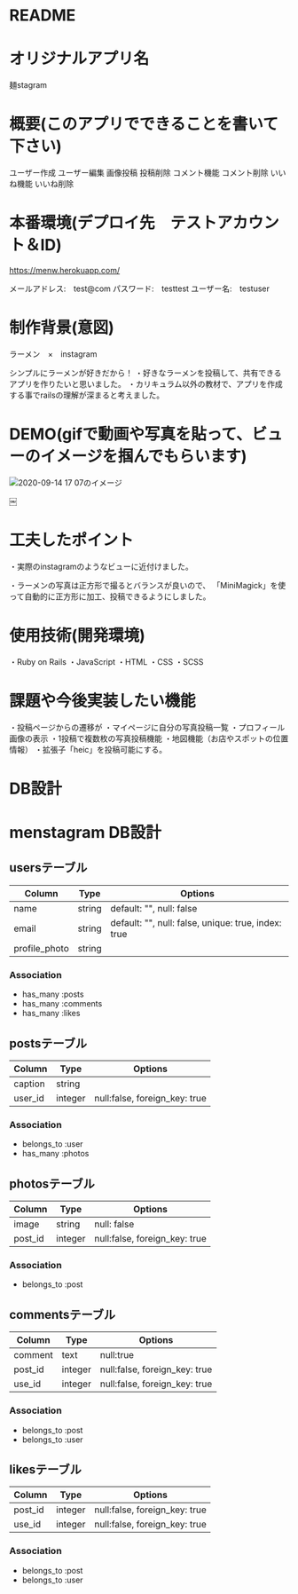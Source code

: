 # README


# オリジナルアプリ名
麺stagram


# 概要(このアプリでできることを書いて下さい)
ユーザー作成
ユーザー編集
画像投稿
投稿削除
コメント機能
コメント削除
いいね機能
いいね削除


# 本番環境(デプロイ先　テストアカウント＆ID)
https://menw.herokuapp.com/

メールアドレス:　test@com
パスワード:　testtest
ユーザー名:　testuser


# 制作背景(意図)
ラーメン　×　instagram

シンプルにラーメンが好きだから！
・好きなラーメンを投稿して、共有できるアプリを作りたいと思いました。
・カリキュラム以外の教材で、アプリを作成する事でrailsの理解が深まると考えました。

# DEMO(gifで動画や写真を貼って、ビューのイメージを掴んでもらいます)
![2020-09-14 17 07のイメージ](https://user-images.githubusercontent.com/67736186/93060857-b4201d00-f6ad-11ea-993b-7d246927501d.jpeg)

￼



# 工夫したポイント
・実際のinstagramのようなビューに近付けました。

・ラーメンの写真は正方形で撮るとバランスが良いので、
「MiniMagick」を使って自動的に正方形に加工、投稿できるようにしました。


# 使用技術(開発環境)
・Ruby on Rails
・JavaScript
・HTML
・CSS
・SCSS


# 課題や今後実装したい機能
・投稿ページからの遷移が
・マイページに自分の写真投稿一覧
・プロフィール画像の表示
・1投稿で複数枚の写真投稿機能
・地図機能（お店やスポットの位置情報）
・拡張子「heic」を投稿可能にする。

# DB設計

# menstagram DB設計

## usersテーブル
|Column|Type|Options|
|------|----|-------|
|name|string|default: "", null: false
|email|string|default: "", null: false, unique: true, index: true 
|profile_photo|string||

### Association
- has_many :posts
- has_many :comments
- has_many :likes


## postsテーブル
|Column|Type|Options|
|------|----|-------|
|caption|string||
|user_id|integer|null:false, foreign_key: true|

### Association
- belongs_to :user
- has_many :photos


## photosテーブル
|Column|Type|Options|
|------|----|-------|
|image|string|null: false|
|post_id|integer|null:false, foreign_key: true|

### Association
- belongs_to :post


## commentsテーブル
|Column|Type|Options|
|------|----|-------|
|comment|text|null:true|
|post_id|integer|null:false, foreign_key: true|
|use_id|integer|null:false, foreign_key: true|

### Association
- belongs_to :post
- belongs_to :user


## likesテーブル
|Column|Type|Options|
|------|----|-------|
|post_id|integer|null:false, foreign_key: true|
|use_id|integer|null:false, foreign_key: true|

### Association
- belongs_to :post
- belongs_to :user
